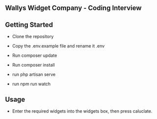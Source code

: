 ## Wallys Widget Company - Coding Interview

## Getting Started

- Clone the repository
- Copy the .env.example file and rename it .env
- Run composer update
- Run composer install

- run php artisan serve
- run npm run watch

## Usage

- Enter the required widgets into the widgets box, then press caluclate.